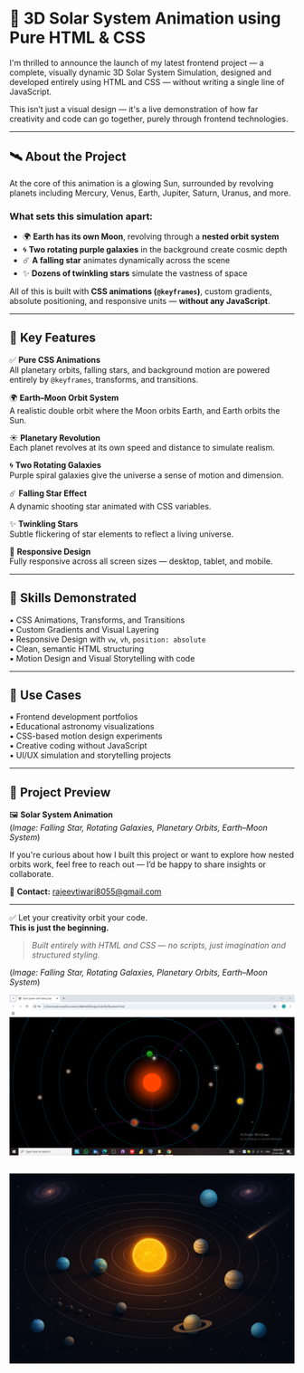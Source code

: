 # 🌌 3D Solar System Animation using Pure HTML & CSS

I'm thrilled to announce the launch of my latest frontend project — a complete, visually dynamic 3D Solar System Simulation, designed and developed entirely using HTML and CSS — without writing a single line of JavaScript.

This isn’t just a visual design — it's a live demonstration of how far creativity and code can go together, purely through frontend technologies.

---

## 🛰️ About the Project

At the core of this animation is a glowing Sun, surrounded by revolving planets including Mercury, Venus, Earth, Jupiter, Saturn, Uranus, and more.

### What sets this simulation apart:

- 🌍 **Earth has its own Moon**, revolving through a **nested orbit system**
- 🌀 **Two rotating purple galaxies** in the background create cosmic depth
- ☄️ **A falling star** animates dynamically across the scene
- ✨ **Dozens of twinkling stars** simulate the vastness of space

All of this is built with **CSS animations (`@keyframes`)**, custom gradients, absolute positioning, and responsive units — **without any JavaScript**.

---

## 🔧 Key Features

✅ **Pure CSS Animations**  
All planetary orbits, falling stars, and background motion are powered entirely by `@keyframes`, transforms, and transitions.

🌍 **Earth–Moon Orbit System**  
A realistic double orbit where the Moon orbits Earth, and Earth orbits the Sun.

☀️ **Planetary Revolution**  
Each planet revolves at its own speed and distance to simulate realism.

🌀 **Two Rotating Galaxies**  
Purple spiral galaxies give the universe a sense of motion and dimension.

☄️ **Falling Star Effect**  
A dynamic shooting star animated with CSS variables.

✨ **Twinkling Stars**  
Subtle flickering of star elements to reflect a living universe.

📱 **Responsive Design**  
Fully responsive across all screen sizes — desktop, tablet, and mobile.

---

## 🧠 Skills Demonstrated

▪️ CSS Animations, Transforms, and Transitions  
▪️ Custom Gradients and Visual Layering  
▪️ Responsive Design with `vw`, `vh`, `position: absolute`  
▪️ Clean, semantic HTML structuring  
▪️ Motion Design and Visual Storytelling with code

---

## 📂 Use Cases

▪️ Frontend development portfolios  
▪️ Educational astronomy visualizations  
▪️ CSS-based motion design experiments  
▪️ Creative coding without JavaScript  
▪️ UI/UX simulation and storytelling projects

---

## 📸 Project Preview

🖼️ **Solar System Animation**  
(*Image: Falling Star, Rotating Galaxies, Planetary Orbits, Earth–Moon System*)

If you're curious about how I built this project or want to explore how nested orbits work, feel free to reach out — I’d be happy to share insights or collaborate.

📩 **Contact:** rajeevtiwari8055@gmail.com

---

✅ Let your creativity orbit your code.  
**This is just the beginning.**

> *Built entirely with HTML and CSS — no scripts, just imagination and structured styling.*

(*Image: Falling Star, Rotating Galaxies, Planetary Orbits, Earth–Moon System*)

![Solar System Animation](Solar%20System1.png)

![Solar System Animation](Solar%20System.png)
---
